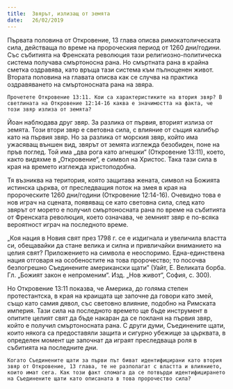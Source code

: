 ```yaml
---
title:  Звярът, излизащ от земята
date:   26/02/2019
---
```


Първата половина от Откровение, 13 глава описва римокатолическата сила, действаща по време на пророческия период от 1260 дни/години. Със събитията на Френската революция тази религиозно-политическа система получава смъртоносна рана. Но смъртната рана в крайна сметка оздравява, като връща тази система към пълноценен живот. Втората половина на главата описва как се случва на практика оздравяването на смъртоносната рана на звяра.

`Прочетете Откровение 13:11. Кои са характеристиките на втория звяр? В светлината на Откровение 12:14-16 каква е значимостта на факта, че този звяр излиза от земята?`

Йоан наблюдава друг звяр. За разлика от първия, вторият излиза от земята. Този втори звяр е световна сила, с влияние от същия калибър като на първия звяр. Но за разлика от морския звяр, който има ужасяващ външен вид, звярът от земята изглежда безобиден, поне на пръв поглед. Той има „два рога като агнешки“ (Откровение 13:11), което, както видяхме в „Откровение“, е символ на Христос. Така тази сила в края на времето изглежда христоподобна.

Тя възниква на територия, която защитава жената, символ на Божията истинска църква, от преследващия поток на змея в края на пророческите 1260 дни/години (Откровение 12:14-16). Очевидно това е нов играч на сцената, появяващ се като световна сила, след като звярът от морето е получил смъртоносната рана по време на събитията от Френската революция, което означава, че земният звяр е по-всяка вероятност играч на последното време.

„Коя нация в Новия свят през 1798 г. се е издигнала и увеличила властта си, обещавайки да стане велика и силна и привличайки вниманието на целия свят? Приложението на символа е неоспоримо. Една-единствена нация отговаря на особеностите на това пророчество; то посочва безпогрешно Съединените американски щати” (Уайт, Е. Великата борба. Гл. „Божият закон е непроменим“. Изд. „Нов живот“, София, с. 300).

Но Откровение 13:11 показва, че Америка, до голяма степен протестантска, в края на краищата ще започне да говори като змей, също като самия дявол, със световно влияние, подобно на Римската империя. Тази сила на последното времето ще бъде инструмент в опитите целият свят да бъде накаран да се покланя на първия звяр, който е получил смъртоносната рана. С други думи, Съединените щати, които някога са предоставяли защита и сигурно убежище за църквата, в определен момент ще започнат да играят преследваща роля в събитията на последните дни.

`Когато Съединените щати за първи път биват идентифицирани като втория звяр от Откровение, 13 глава, те не разполагат с властта и влиянието, които имат сега. Как този факт спомага да се потвърди идентифицирането на Съединените щати като описаната в това пророчество сила?`
